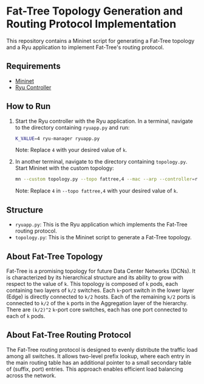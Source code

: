 # Fat-Tree Topology Generation and Routing Protocol Implementation

This repository contains a Mininet script for generating a Fat-Tree topology and a Ryu application to implement Fat-Tree's routing protocol. 

## Requirements

- [Mininet](http://mininet.org/download/)
- [Ryu Controller](https://ryu.readthedocs.io/en/latest/getting_started.html)

## How to Run

1. Start the Ryu controller with the Ryu application. In a terminal, navigate to the directory containing `ryuapp.py` and run:

    ```bash
    K_VALUE=4 ryu-manager ryuapp.py
    ```

    Note: Replace `4` with your desired value of `k`.

2. In another terminal, navigate to the directory containing `topology.py`. Start Mininet with the custom topology:

    ```bash
    mn --custom topology.py --topo fattree,4 --mac --arp --controller=remote,ip=127.0.0.1,port=6633
    ```

    Note: Replace `4` in `--topo fattree,4` with your desired value of `k`.

## Structure

- `ryuapp.py`: This is the Ryu application which implements the Fat-Tree routing protocol.
- `topology.py`: This is the Mininet script to generate a Fat-Tree topology.

## About Fat-Tree Topology

Fat-Tree is a promising topology for future Data Center Networks (DCNs). It is characterized by its hierarchical structure and its ability to grow with respect to the value of `k`. This topology is composed of `k` pods, each containing two layers of `k/2` switches. Each `k`-port switch in the lower layer (Edge) is directly connected to `k/2` hosts. Each of the remaining `k/2` ports is connected to `k/2` of the `k` ports in the Aggregation layer of the hierarchy. There are `(k/2)^2` `k`-port core switches, each has one port connected to each of `k` pods.

## About Fat-Tree Routing Protocol

The Fat-Tree routing protocol is designed to evenly distribute the traffic load among all switches. It allows two-level prefix lookup, where each entry in the main routing table has an additional pointer to a small secondary table of (suffix, port) entries. This approach enables efficient load balancing across the network.